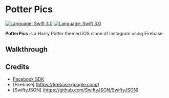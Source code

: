 # Potter Pics

[![Language: Swift 3.0](https://img.shields.io/badge/swift-3.0-orange.svg?style=flat)](https://developer.apple.com/swift)  [![Language: Swift 3.0](https://img.shields.io/github/license/mashape/apistatus.svg)](https://opensource.org/licenses/MIT)

**PotterPics** is a Harry Potter themed iOS clone of Instagram using Firebase.

## Walkthrough


## Credits
- [Facebook SDK](https://developers.facebook.com/docs/ios/)
- [Firebase] (https://firebase.google.com/)
- [SwiftyJSON] (https://github.com/SwiftyJSON/SwiftyJSON)
